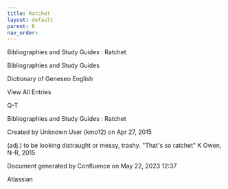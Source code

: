 ```yaml
---
title: Ratchet
layout: default
parent: R
nav_order:
---
```


Bibliographies and Study Guides : Ratchet

Bibliographies and Study Guides

Dictionary of Geneseo English

View All Entries

Q-T

Bibliographies and Study Guides : Ratchet

Created by  Unknown User (kmo12) on Apr 27, 2015

(adj.) to be looking distraught or messy, trashy. &quot;That's so ratchet&quot; K Owen, N-R, 2015

Document generated by Confluence on May 22, 2023 12:37

Atlassian
